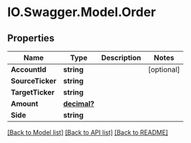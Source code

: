 # IO.Swagger.Model.Order
## Properties

Name | Type | Description | Notes
------------ | ------------- | ------------- | -------------
**AccountId** | **string** |  | [optional] 
**SourceTicker** | **string** |  | 
**TargetTicker** | **string** |  | 
**Amount** | [**decimal?**](BigDecimal.md) |  | 
**Side** | **string** |  | 

[[Back to Model list]](../README.md#documentation-for-models) [[Back to API list]](../README.md#documentation-for-api-endpoints) [[Back to README]](../README.md)

